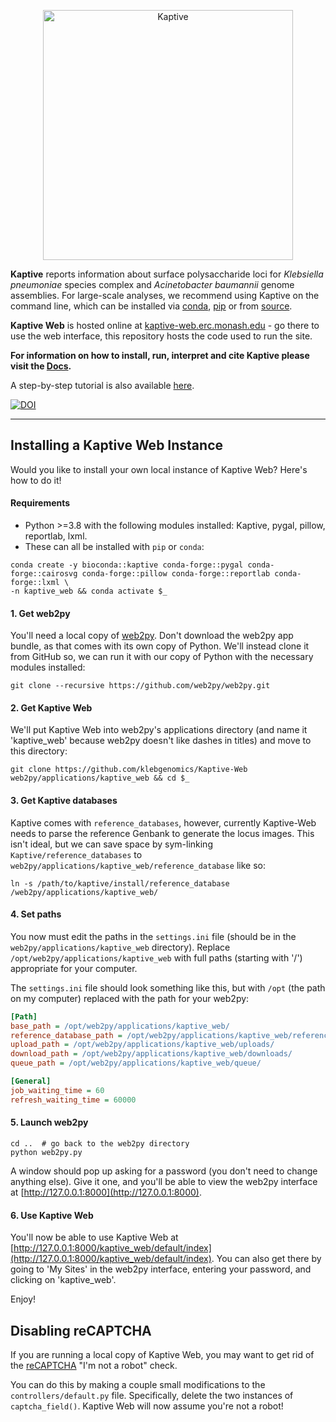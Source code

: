 <p align="center"><img src="extras/kaptive_logo.png" alt="Kaptive" width="400"></p>

**Kaptive** reports information about surface polysaccharide loci for _Klebsiella pneumoniae_ species complex and 
_Acinetobacter baumannii_ genome assemblies. For large-scale analyses, we recommend using Kaptive on
the command line, which can be installed via [conda](), [pip]() or from [source](https://github.com/klebgenomics/Kaptive).

**Kaptive Web** is hosted online at [kaptive-web.erc.monash.edu](https://kaptive-web.erc.monash.edu) - go there to use 
the web interface, this repository hosts the code used to run the site.

**For information on how to install, run, interpret and cite Kaptive please visit the [Docs](https://kaptive.readthedocs.io/en/latest/).**

A step-by-step tutorial is also available [here](https://bit.ly/kaptive-workshop).

[![DOI](https://zenodo.org/badge/DOI/10.5281/zenodo.7149498.svg)](https://doi.org/10.5281/zenodo.7149498)

---
## Installing a Kaptive Web Instance
Would you like to install your own local instance of Kaptive Web? Here's how to do it!

#### Requirements

* Python >=3.8 with the following modules installed: Kaptive, pygal, pillow, reportlab, lxml. 
* These can all be installed with `pip` or `conda`:

```shell
conda create -y bioconda::kaptive conda-forge::pygal conda-forge::cairosvg conda-forge::pillow conda-forge::reportlab conda-forge::lxml \
-n kaptive_web && conda activate $_
```

#### 1. Get web2py

You'll need a local copy of [web2py](http://www.web2py.com/). Don't download the web2py app bundle, as that comes with its own copy of 
Python. We'll instead clone it from GitHub so, we can run it with our copy of Python with the necessary modules installed:

```shell
git clone --recursive https://github.com/web2py/web2py.git
```

#### 2. Get Kaptive Web

We'll put Kaptive Web into web2py's applications directory (and name it 'kaptive_web' because web2py doesn't like dashes 
in titles) and move to this directory:

```shell
git clone https://github.com/klebgenomics/Kaptive-Web web2py/applications/kaptive_web && cd $_
```

#### 3. Get Kaptive databases
Kaptive comes with `reference_databases`, however, currently Kaptive-Web needs to parse the reference Genbank to
generate the locus images. This isn't ideal, but we can save space by sym-linking `Kaptive/reference_databases` to
`web2py/applications/kaptive_web/reference_database` like so:

```shell
ln -s /path/to/kaptive/install/reference_database /web2py/applications/kaptive_web/
```

#### 4. Set paths

You now must edit the paths in the `settings.ini` file (should be in the `web2py/applications/kaptive_web` directory). 
Replace `/opt/web2py/applications/kaptive_web` with full paths (starting with '/') appropriate for your computer.

The `settings.ini` file should look something like this, but with `/opt` (the path on my computer) replaced with the path for your web2py:

```ini
[Path]
base_path = /opt/web2py/applications/kaptive_web/
reference_database_path = /opt/web2py/applications/kaptive_web/reference_database/
upload_path = /opt/web2py/applications/kaptive_web/uploads/
download_path = /opt/web2py/applications/kaptive_web/downloads/
queue_path = /opt/web2py/applications/kaptive_web/queue/

[General]
job_waiting_time = 60
refresh_waiting_time = 60000
```

#### 5. Launch web2py

```shell
cd ..  # go back to the web2py directory
python web2py.py
```

A window should pop up asking for a password (you don't need to change anything else). 
Give it one, and you'll be able to view the web2py interface at [http://127.0.0.1:8000](http://127.0.0.1:8000).

#### 6. Use Kaptive Web

You'll now be able to use Kaptive Web at 
[http://127.0.0.1:8000/kaptive_web/default/index](http://127.0.0.1:8000/kaptive_web/default/index). 
You can also get there by going to 'My Sites' in the web2py interface, entering your password, and clicking on 
'kaptive_web'.

Enjoy!

## Disabling reCAPTCHA

If you are running a local copy of Kaptive Web, you may want to get rid of the 
[reCAPTCHA](https://www.google.com/recaptcha/) "I'm not a robot" check.

You can do this by making a couple small modifications to the `controllers/default.py` file. Specifically, delete the 
two instances of `captcha_field()`. Kaptive Web will now assume you're not a robot!


